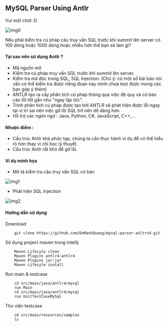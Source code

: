 ## MySQL Parser Using Antlr

Vui một chút :D

![img0](https://github.com/DoManhQuang/datasciencecoban/blob/master/image/img-mysql-parser/FB_IMG_1578133756574.jpg)

Nếu phải kiểm tra cú pháp câu truy vấn SQL trước khi summit lên server có 100 dòng hoặc 1000 dòng hoặc nhiều hơn thế bạn sẽ làm gì?
#### Tại sao nên sử dụng Antlr ?
* Mã nguồn mở
* Kiểm tra cú pháp truy vấn SQL trước khi summit lên server.
* Kiểm tra mã độc trong SQL, SQL Injection. (Chú ý: có một số bài báo nói vẫn có thể kiểm tra được riêng đoạn này mình chưa test được mong các bạn góp ý thêm)
* ANTLR tạo ra cây phân tích cú pháp thông qua việc đệ quy và có báo cáo lỗi tốt gần như "ngay lập tức".
* Trình phân tích cú pháp được tạo bởi ANTLR sẽ phát hiện được lỗi ngay tại vị trí sai nên việc gỡ lỗi SQL trở nên dễ dàng hơn.
* Hỗ trợ các ngôn ngữ : Java, Python, C#, JavaScript, C++,...

#### Nhược điểm :
* Cấu trúc Antlr khá phức tạp, chúng ta cần thực hành ví dụ để có thể hiểu rõ hơn thay vì chỉ học lý thuyết.
* Cấu trúc Antlr rất khó để gỡ lỗi.

#### Ví dụ minh họa 
* Mô tả kiểm tra câu truy vấn SQL cơ bản

![img1](https://github.com/DoManhQuang/datasciencecoban/blob/master/image/img-mysql-parser/sql_ast.png)

* Phát hiện SQL Injection

![img2](https://github.com/DoManhQuang/datasciencecoban/blob/master/image/img-mysql-parser/SQL-parse-tree-of-an-SQL-injection%201.png)

#### Hướng dẫn sử dụng 
Download
```text
    git clone https://github.com/DoManhQuang/mysql-parser-anltrv4.git
```
Sử dụng project maven trong intellij
```text
    Maven Lifecyle clean
    Maven Plugins antlr4:antlr4
    Maven Plugins jar:jar    
    Maven Lifecyle install
```

Run main & testcase
```text
    cd src/main/java/antlr4/mysql
    run Main
    cd src/main/java/antlr4/mysql
    run UnitTestCaseMySql
```

Thư viện testcase
```text
    cd src/main/resources/samples
    ls
```

